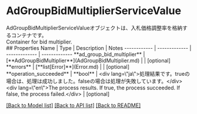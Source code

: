 # AdGroupBidMultiplierServiceValue

<div lang=\"ja\">AdGroupBidMultiplierServiceValueオブジェクトは、入札価格調整率を格納するコンテナです。</div> <div lang=\"en\">Container for bid multiplier.</div> 
## Properties
Name | Type | Description | Notes
------------ | ------------- | ------------- | -------------
**ad_group_bid_multiplier** | [**AdGroupBidMultiplier**](AdGroupBidMultiplier.md) |  | [optional] 
**errors** | [**list[Error]**](Error.md) |  | [optional] 
**operation_succeeded** | **bool** | &lt;div lang&#x3D;\&quot;ja\&quot;&gt;処理結果です。trueの場合は、処理は成功しました。falseの場合は処理が失敗しています。&lt;/div&gt; &lt;div lang&#x3D;\&quot;en\&quot;&gt;The process results. If true, the process succeeded. If false, the process failed.&lt;/div&gt;  | [optional] 

[[Back to Model list]](../README.md#documentation-for-models) [[Back to API list]](../README.md#documentation-for-api-endpoints) [[Back to README]](../README.md)


